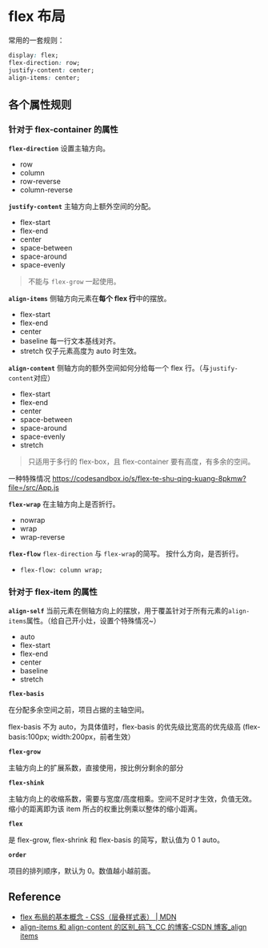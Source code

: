 # flex 布局

常用的一套规则：

```css
display: flex;
flex-direction: row;
justify-content: center;
align-items: center;
```

## 各个属性规则

### 针对于 flex-container 的属性

**`flex-direction`** 设置主轴方向。

- row
- column
- row-reverse
- column-reverse

**`justify-content`** 主轴方向上额外空间的分配。

- flex-start
- flex-end
- center
- space-between
- space-around
- space-evenly

> 不能与 `flex-grow` 一起使用。

**`align-items`** 侧轴方向元素在**每个 flex 行**中的摆放。

- flex-start
- flex-end
- center
- baseline 每一行文本基线对齐。
- stretch 仅子元素高度为 auto 时生效。

**`align-content`** 侧轴方向的额外空间如何分给每一个 flex 行。（与`justify-content`对应）

- flex-start
- flex-end
- center
- space-between
- space-around
- space-evenly
- stretch

> 只适用于多行的 flex-box，且 flex-container 要有高度，有多余的空间。

一种特殊情况 https://codesandbox.io/s/flex-te-shu-qing-kuang-8pkmw?file=/src/App.js

**`flex-wrap`** 在主轴方向上是否折行。

- nowrap
- wrap
- wrap-reverse

**`flex-flow`** `flex-direction` 与 `flex-wrap`的简写。 按什么方向，是否折行。

- `flex-flow: column wrap;`

### 针对于 flex-item 的属性

**`align-self`** 当前元素在侧轴方向上的摆放，用于覆盖针对于所有元素的`align-items`属性。（给自己开小灶，设置个特殊情况~）

- auto
- flex-start
- flex-end
- center
- baseline
- stretch

**`flex-basis`**

在分配多余空间之前，项目占据的主轴空间。

flex-basis 不为 auto，为具体值时，flex-basis 的优先级比宽高的优先级高 (flex-basis:100px; width:200px，前者生效）

**`flex-grow`**

主轴方向上的扩展系数，直接使用，按比例分剩余的部分

**`flex-shink`**

主轴方向上的收缩系数，需要与宽度/高度相乘。空间不足时才生效，负值无效。缩小的距离即为该 item 所占的权重比例乘以整体的缩小距离。

**`flex`**

是 flex-grow, flex-shrink 和 flex-basis 的简写，默认值为 0 1 auto。

**`order`**

项目的排列顺序，默认为 0。数值越小越前面。

## Reference

- [flex 布局的基本概念 - CSS（层叠样式表） | MDN](https://developer.mozilla.org/zh-CN/docs/Web/CSS/CSS_Flexible_Box_Layout/Basic_Concepts_of_Flexbox#%E7%AE%80%E5%86%99%E5%B1%9E%E6%80%A7_flex-flow)
- [align-items 和 align-content 的区别\_码飞\_CC 的博客-CSDN 博客\_align items](https://blog.csdn.net/cc18868876837/article/details/88138057)
